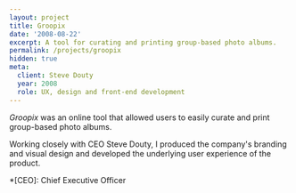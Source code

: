 ```yaml
---
layout: project
title: Groopix
date: '2008-08-22'
excerpt: A tool for curating and printing group-based photo albums.
permalink: /projects/groopix
hidden: true
meta:
  client: Steve Douty
  year: 2008
  role: UX, design and front-end development
---
```

_Groopix_ was an online tool that allowed users to easily curate and print group-based photo albums.

Working closely with CEO Steve Douty, I produced the company's branding and visual design and developed the underlying user experience of the product.

*[CEO]: Chief Executive Officer
